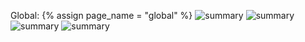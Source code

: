 Global: {% assign page_name = "global" %}
<img alt="summary" src="assets/page_summary/{{ page_name }}_projects_count.svg" align="top"/>
<img alt="summary" src="assets/page_summary/{{ page_name }}_repos_count.svg" align="top"/>
<img alt="summary" src="assets/page_summary/{{ page_name }}_stars_count.svg" align="top"/>
<img alt="summary" src="assets/page_summary/{{ page_name }}_forks_count.svg" align="top"/> 